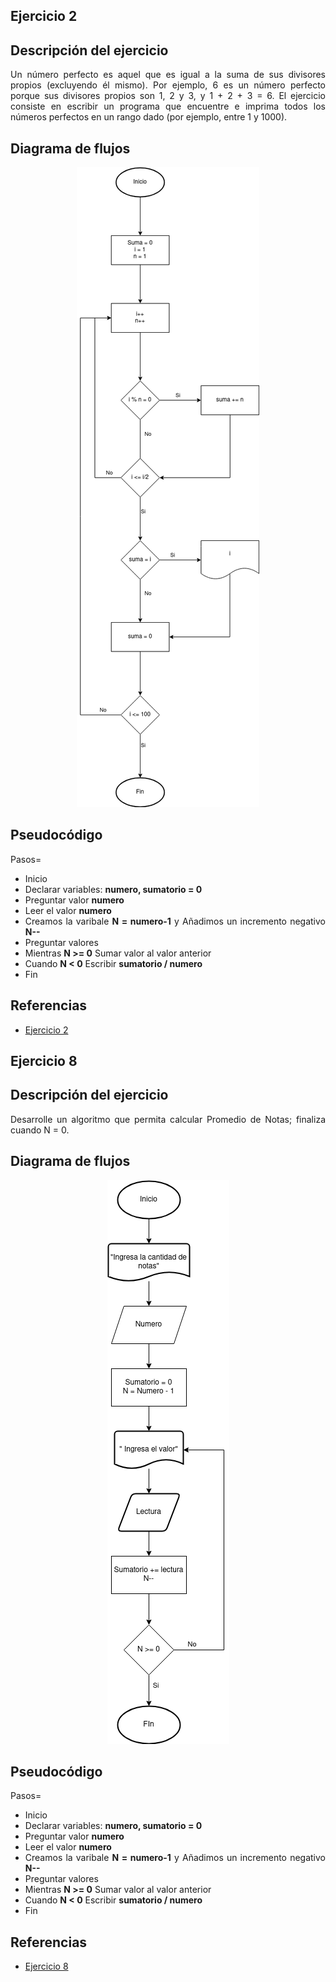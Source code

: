 <div align="justify">

## Ejercicio 2
## Descripción del ejercicio
Un número perfecto es aquel que es igual a la suma de sus divisores propios (excluyendo él mismo). Por ejemplo, 6 es un número perfecto porque sus divisores propios son 1, 2 y 3, y 1 + 2 + 3 = 6. El ejercicio consiste en escribir un programa que encuentre e imprima todos los números perfectos en un rango dado (por ejemplo, entre 1 y 1000).

## Diagrama de flujos
<div align="center">
<img src="images/Diagrama-flujo2.png"/>
</div>

## Pseudocódigo
Pasos=
- Inicio
- Declarar variables: __numero, sumatorio = 0__
- Preguntar valor __numero__
- Leer el valor __numero__
- Creamos la varibale __N = numero-1__ y Añadimos un incremento negativo __N--__
- Preguntar valores
- Mientras __N >= 0__ Sumar valor al valor anterior
- Cuando __N < 0__ Escribir __sumatorio / numero__
- Fin

## Referencias
- [Ejercicio 2](src/main/java/eercicio2.java)

## Ejercicio 8
## Descripción del ejercicio
Desarrolle un algoritmo que permita calcular Promedio de Notas; finaliza cuando N = 0.

## Diagrama de flujos
<div align="center">
<img src="images/Diagrama-flujo8.png"/>
</div>

## Pseudocódigo
Pasos=
- Inicio
- Declarar variables: __numero, sumatorio = 0__
- Preguntar valor __numero__
- Leer el valor __numero__
- Creamos la varibale __N = numero-1__ y Añadimos un incremento negativo __N--__
- Preguntar valores
- Mientras __N >= 0__ Sumar valor al valor anterior
- Cuando __N < 0__ Escribir __sumatorio / numero__
- Fin

## Referencias
- [Ejercicio 8](src/main/java/ejercicio8.java)
</div>